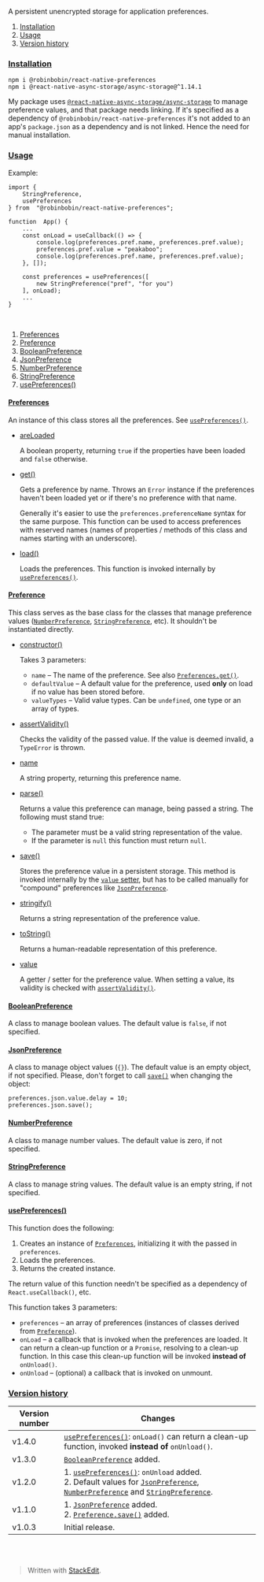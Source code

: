 ﻿A persistent unencrypted storage for application preferences.

1. <a name="cinstallation"></a>[Installation](#installation)
2. <a name="cusage"></a>[Usage](#usage)
3. <a name="cversionhistory"></a>[Version history](#versionhistory)

### <a name="installation"></a>[Installation](#cinstallation)

    npm i @robinbobin/react-native-preferences
    npm i @react-native-async-storage/async-storage@^1.14.1

My package uses [`@react-native-async-storage/async-storage`](https://www.npmjs.com/package/@react-native-async-storage/async-storage/v/1.14.1) to manage preference values, and that package needs linking. If it's specified as a dependency of `@robinbobin/react-native-preferences` it's not added to an app's `package.json` as a dependency and is not linked. Hence the need for manual installation.

### <a name="usage"></a>[Usage](#cusage)

Example:

    import {
    	StringPreference,
    	usePreferences
    } from  "@robinbobin/react-native-preferences";

    function  App() {
    	...
    	const onLoad = useCallback(() => {
    		console.log(preferences.pref.name, preferences.pref.value);
    		preferences.pref.value = "peakaboo";
    		console.log(preferences.pref.name, preferences.pref.value);
    	}, []);

    	const preferences = usePreferences([
    		new StringPreference("pref", "for you")
    	], onLoad);
    	...
    }

<br>

1. <a name="cpreferences"></a>[Preferences](#preferences)
2. <a name="cpreference"></a>[Preference](#preference)
3. <a name="cbooleanpreference"></a>[BooleanPreference](#booleanpreference)
4. <a name="cjsonpreference"></a>[JsonPreference](#jsonpreference)
5. <a name="cnumberpreference"></a>[NumberPreference](#numberpreference)
6. <a name="cstringpreference"><a>[StringPreference](#stringpreference)
7. <a name="cusepreferences"></a>[usePreferences()](#usepreferences)

#### <a name="preferences"></a>[Preferences](#cpreferences)

An instance of this class stores all the preferences. See [`usePreferences()`](#usepreferences).

- [areLoaded](#preferences)

  A boolean property, returning `true` if the properties have been loaded and `false` otherwise.

- <a name="preferencesget"></a>[get()](#preferences)

  Gets a preference by name. Throws an `Error` instance if the preferences haven't been loaded yet or if there's no preference with that name.

  Generally it's easier to use the `preferences.preferenceName` syntax for the same purpose. This function can be used to access preferences with reserved names (names of properties / methods of this class and names starting with an underscore).

- [load()](#preferences)

  Loads the preferences. This function is invoked internally by [`usePreferences()`](#usepreferences).

#### <a name="preference"></a>[Preference](#cpreference)

This class serves as the base class for the classes that manage preference values ([`NumberPreference`](#numberpreference), [`StringPreference`](#stringpreference), etc). It shouldn't be instantiated directly.

- [constructor()](#preference)

  Takes 3 parameters:

  - `name` &ndash; The name of the preference. See also [`Preferences.get()`](#preferencesget).
  - `defaultValue` &ndash; A default value for the preference, used **only** on load if no value has been stored before.
  - `valueTypes` &ndash; Valid value types. Can be `undefined`, one type or an array of types.

- <a name="preferenceassertvalidity"></a>[assertValidity()](#preference)

  Checks the validity of the passed value. If the value is deemed invalid, a `TypeError` is thrown.

- [name](#preference)

  A string property, returning this preference name.

- [parse()](#preference)

  Returns a value this preference can manage, being passed a string. The following must stand true:

  - The parameter must be a valid string representation of the value.
  - If the parameter is `null` this function must return `null`.

- <a name="preferencesave"></a>[save()](#preference)

  Stores the preference value in a persistent storage. This method is invoked internally by the [`value` setter](#preferencevalue), but has to be called manually for "compound" preferences like [`JsonPreference`](#jsonpreference).

- [stringify()](#preference)

  Returns a string representation of the preference value.

- [toString()](#preference)

  Returns a human-readable representation of this preference.

- <a name="preferencevalue"></a>[value](#preference)

  A getter / setter for the preference value. When setting a value, its validity is checked with [`assertValidity()`](#preferenceassertvalidity).

#### <a name="booleanpreference"></a>[BooleanPreference](#cbooleanpreference)

A class to manage boolean values. The default value is `false`, if not specified.

#### <a name="jsonpreference"></a>[JsonPreference](#cjsonpreference)

A class to manage object values (`{}`). The default value is an empty object, if not specified. Please, don't forget to call [`save()`](#preferencesave) when changing the object:

    preferences.json.value.delay = 10;
    preferences.json.save();

#### <a name="numberpreference"></a>[NumberPreference](#cnumberpreference)

A class to manage number values. The default value is zero, if not specified.

#### <a name="stringpreference"></a>[StringPreference](#cstringpreference)

A class to manage string values. The default value is an empty string, if not specified.

#### <a name="usePreferences"></a>[usePreferences()](#cusepreferences)

This function does the following:

1. Creates an instance of [`Preferences`](#preferences), initializing it with the passed in `preferences`.
2. Loads the preferences.
3. Returns the created instance.

The return value of this function needn't be specified as a dependency of `React.useCallback()`, etc.

This function takes 3 parameters:

- `preferences` &ndash; an array of preferences (instances of classes derived from [`Preference`](#preference)).
- `onLoad` &ndash; a callback that is invoked when the preferences are loaded. It can return a clean-up function or a `Promise`, resolving to a clean-up function. In this case this clean-up function will be invoked **instead of** `onUnload()`.
- `onUnload` &ndash; (optional) a callback that is invoked on unmount.

### <a name="versionhistory"></a>[Version history](#cversionhistory)

| Version number | Changes                                                                                                                                                                                                        |
| -------------- | -------------------------------------------------------------------------------------------------------------------------------------------------------------------------------------------------------------- |
| v1.4.0         | [`usePreferences()`](#usePreferences): `onLoad()` can return a clean-up function, invoked **instead of** `onUnload()`.                                                                                         |
| v1.3.0         | [`BooleanPreference`](#booleanpreference) added.                                                                                                                                                               |
| v1.2.0         | 1. [`usePreferences()`](#usepreferences): `onUnload` added.<br>2. Default values for [`JsonPreference`](#jsonpreference), [`NumberPreference`](#numberpreference) and [`StringPreference`](#stringpreference). |
| v1.1.0         | 1. [`JsonPreference`](#jsonpreference) added.<br>2. [`Preference.save()`](#preferencesave) added.                                                                                                              |
| v1.0.3         | Initial release.                                                                                                                                                                                               |

<br><br>

> Written with [StackEdit](https://stackedit.io/).
